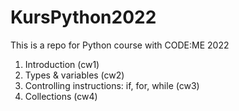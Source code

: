 # KursPython2022

This is a repo for Python course with CODE:ME 2022

1. Introduction (cw1)
2. Types & variables (cw2)
3. Controlling instructions: if, for, while (cw3)
4. Collections (cw4)